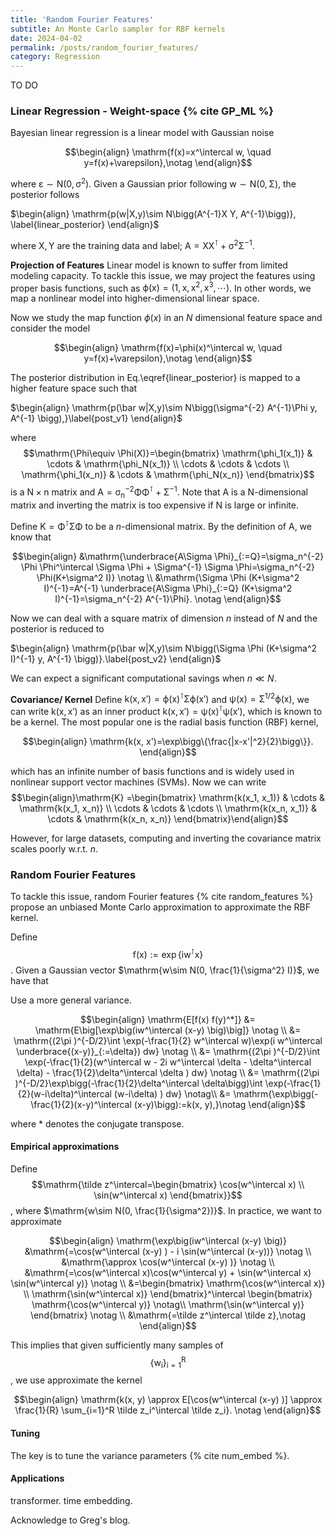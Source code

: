 ```yaml
---
title: 'Random Fourier Features'
subtitle: An Monte Carlo sampler for RBF kernels
date: 2024-04-02
permalink: /posts/random_fourier_features/
category: Regression
---
```


TO DO

### Linear Regression - Weight-space {% cite GP_ML %}

Bayesian linear regression  is a linear model with Gaussian noise

$$\begin{align}
\mathrm{f(x)=x^\intercal w, \quad y=f(x)+\varepsilon},\notag
\end{align}$$

where $\mathrm{\varepsilon\sim N(0, \sigma^2)}$. Given a Gaussian prior following $\mathrm{w \sim N(0, \Sigma)}$, the posterior follows

$\begin{align}
\mathrm{p(w|X,y)\sim N\bigg(A^{-1}X Y, A^{-1}\bigg)}, \label{linear_posterior}
\end{align}$

where $\mathrm{X, Y}$ are the training data and label; $\mathrm{A=X X^\intercal + \sigma^2\Sigma^{-1}}$. 



**Projection of Features** Linear model is known to suffer from limited modeling capacity. To tackle this issue, we may project the features using proper basis functions, such as  $\mathrm{\phi(x)=(1, x, x^2, x^3, \cdots)}$. In other words, we map a nonlinear model into higher-dimensional linear space.

Now we study the map function $\phi(x)$ in an $N$ dimensional feature space and consider the model

$$\begin{align}
\mathrm{f(x)=\phi(x)^\intercal w, \quad y=f(x)+\varepsilon},\notag
\end{align}$$

The posterior distribution in Eq.\eqref{linear_posterior} is mapped to a higher feature space such that

$\begin{align}
\mathrm{p(\bar w|X,y)\sim N\bigg(\sigma^{-2} A^{-1}\Phi y, A^{-1} \bigg),}\label{post_v1}
\end{align}$

where $$\mathrm{\Phi\equiv \Phi(X)}=\begin{bmatrix} \mathrm{\phi_1(x_1)} & \cdots & \mathrm{\phi_N(x_1)} \\ 
                                     \cdots & \cdots & \cdots \\  
                                     \mathrm{\phi_1(x_n)} & \cdots & \mathrm{\phi_N(x_n)} \end{bmatrix}$$ is a $\mathrm{N\times n}$ matrix and $\mathrm{A=\sigma_n^{-2} \Phi \Phi^\intercal + \Sigma^{-1}}$. Note that  $\mathrm{A}$ is a $\mathrm{N}$-dimensional matrix and inverting the matrix is too expensive if $\mathrm{N}$ is large or infinite. 

Define $\mathrm{K=\Phi^\intercal \Sigma \Phi}$ to be a $n$-dimensional matrix. By the definition of $\mathrm{A}$, we know that 

$$\begin{align}
&\mathrm{\underbrace{A\Sigma \Phi}_{:=Q}=\sigma_n^{-2} \Phi \Phi^\intercal \Sigma \Phi + \Sigma^{-1} \Sigma \Phi=\sigma_n^{-2} \Phi(K+\sigma^2 I)} \notag \\
&\mathrm{\Sigma \Phi (K+\sigma^2 I)^{-1}=A^{-1} \underbrace{A\Sigma \Phi}_{:=Q}  (K+\sigma^2 I)^{-1}=\sigma_n^{-2} A^{-1}\Phi}. \notag
\end{align}$$

Now we can deal with a square matrix of dimension $n$ instead of $N$ and the posterior is reduced to 

$\begin{align}
\mathrm{p(\bar w|X,y)\sim N\bigg(\Sigma \Phi (K+\sigma^2 I)^{-1} y, A^{-1} \bigg)}.\label{post_v2}
\end{align}$


We can expect a significant computational savings when $n\ll N$.



**Covariance/ Kernel** Define $\mathrm{k(x, x')=\phi(x)^\intercal \Sigma \phi(x')}$ and $\mathrm{\psi(x)=\Sigma^{1/2} \phi(x)}$, we can write $\mathrm{k(x, x')}$ as an inner product $\mathrm{k(x, x')=\psi(x)^\intercal \psi(x')}$, which is known to be a kernel. The most popular one is the radial basis function (RBF) kernel,

$$\begin{align}
\mathrm{k(x, x')=\exp\bigg\{\frac{|x-x'|^2}{2}\bigg\}}.
\end{align}$$

which has an infinite number of basis functions and is widely used in nonlinear support vector machines (SVMs). Now we can write $$\begin{align}\mathrm{K}
=\begin{bmatrix} \mathrm{k(x_1, x_1)} & \cdots & \mathrm{k(x_1, x_n)} \\ 
                \cdots & \cdots & \cdots \\  
                \mathrm{k(x_n, x_1)} & \cdots & \mathrm{k(x_n, x_n)} \end{bmatrix}\end{align}$$

However, for large datasets, computing and inverting the covariance matrix scales poorly w.r.t. $n$.



### Random Fourier Features


To tackle this issue, random Fourier features {% cite random_features %} propose an unbiased Monte Carlo approximation to approximate the RBF kernel. 

Define $$\mathrm{f(x):= \exp\{i w^\intercal x\}}$$. Given a Gaussian vector $\mathrm{w\sim N(0, \frac{1}{\sigma^2} I)}$, we have that

Use a more general variance.

$$\begin{align}
\mathrm{E[f(x) f(y)^*]} &= \mathrm{E\big[\exp\big(iw^\intercal (x-y) \big)\big]} \notag \\
               &= \mathrm{(2\pi )^{-D/2}\int \exp(-\frac{1}{2} w^\intercal w)\exp(i w^\intercal \underbrace{(x-y)}_{:=\delta}) dw} \notag \\
               &= \mathrm{(2\pi )^{-D/2}\int \exp(-\frac{1}{2}(w^\intercal w - 2i w^\intercal \delta - \delta^\intercal \delta) - \frac{1}{2}\delta^\intercal \delta ) dw} \notag \\
               &= \mathrm{(2\pi )^{-D/2}\exp\bigg(-\frac{1}{2}\delta^\intercal \delta\bigg)\int \exp(-\frac{1}{2}(w-i\delta)^\intercal (w-i\delta) ) dw} \notag\\
               &= \mathrm{\exp\bigg(-\frac{1}{2}(x-y)^\intercal (x-y)\bigg):=k(x, y),}\notag
\end{align}$$

where $*$ denotes the conjugate transpose.

#### Empirical approximations

Define $$\mathrm{\tilde z^\intercal=\begin{bmatrix} \cos(w^\intercal x) \\ \sin(w^\intercal x) \end{bmatrix}}$$, where $\mathrm{w\sim N(0, \frac{1}{\sigma^2})}$. In practice, we want to approximate 

$$\begin{align} 
\mathrm{\exp\big(iw^\intercal (x-y) \big)} &\mathrm{=\cos(w^\intercal (x-y) ) - i \sin(w^\intercal (x-y))} \notag \\
                                  &\mathrm{\approx \cos(w^\intercal (x-y) )} \notag \\
                                  &\mathrm{=\cos(w^\intercal x)\cos(w^\intercal y) + \sin(w^\intercal x) \sin(w^\intercal y)} \notag \\
                                  &=\begin{bmatrix} \mathrm{\cos(w^\intercal x)} \\ \mathrm{\sin(w^\intercal x)} \end{bmatrix}^\intercal \begin{bmatrix} \mathrm{\cos(w^\intercal y)} \notag\\ \mathrm{\sin(w^\intercal y)} \end{bmatrix} \notag \\
                                  &\mathrm{=\tilde z^\intercal \tilde z},\notag
\end{align}$$


This implies that given sufficiently many samples of $$\mathrm{\{w_i\}_{i=1}^R}$$, we use approximate the kernel 

$$\begin{align} 
\mathrm{k(x, y) \approx E[\cos(w^\intercal (x-y) )] \approx \frac{1}{R} \sum_{i=1}^R \tilde z_i^\intercal \tilde z_i}. \notag  
\end{align}$$

#### Tuning

The key is to tune the variance parameters {% cite num_embed %}.


#### Applications 


transformer. time embedding. 





Acknowledge to Greg's blog. 



